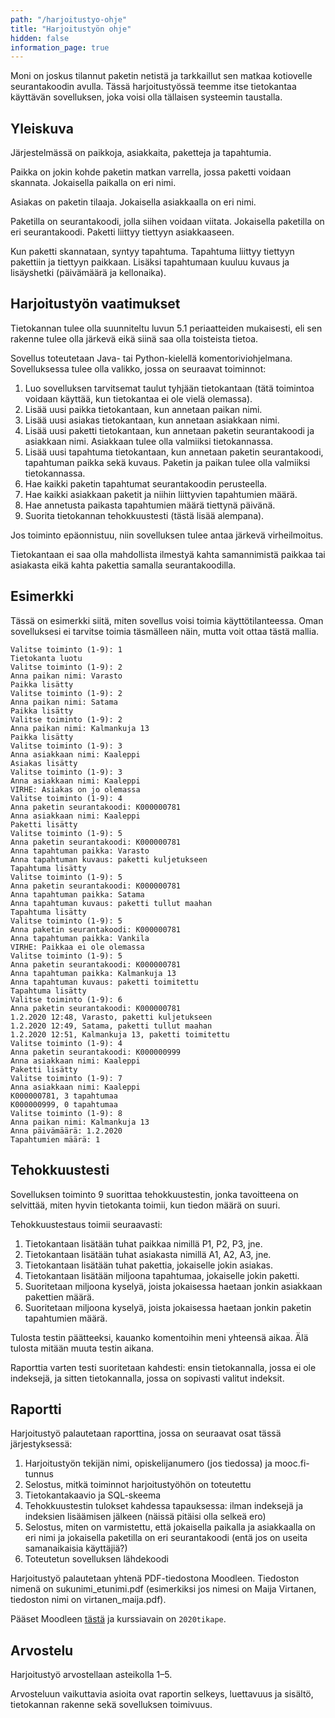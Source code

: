 ```yaml
---
path: "/harjoitustyo-ohje"
title: "Harjoitustyön ohje"
hidden: false
information_page: true
---
```


Moni on joskus tilannut paketin netistä ja tarkkaillut sen matkaa
kotiovelle seurantakoodin avulla.
Tässä harjoitustyössä teemme itse tietokantaa käyttävän sovelluksen,
joka voisi olla tällaisen systeemin taustalla.

## Yleiskuva

Järjestelmässä on paikkoja, asiakkaita, paketteja ja tapahtumia.

Paikka on jokin kohde paketin matkan varrella, jossa paketti voidaan skannata.
Jokaisella paikalla on eri nimi.

Asiakas on paketin tilaaja. Jokaisella asiakkaalla on eri nimi.

Paketilla on seurantakoodi, jolla siihen voidaan viitata.
Jokaisella paketilla on eri seurantakoodi.
Paketti liittyy tiettyyn asiakkaaseen.

Kun paketti skannataan, syntyy tapahtuma. Tapahtuma liittyy tiettyyn pakettiin
ja tiettyyn paikkaan. Lisäksi tapahtumaan kuuluu kuvaus ja lisäyshetki
(päivämäärä ja kellonaika).

## Harjoitustyön vaatimukset

Tietokannan tulee olla suunniteltu luvun 5.1 periaatteiden mukaisesti,
eli sen rakenne tulee olla järkevä eikä siinä saa olla toisteista tietoa.

Sovellus toteutetaan Java- tai Python-kielellä komentoriviohjelmana.
Sovelluksessa tulee olla valikko, jossa on seuraavat toiminnot:

1. Luo sovelluksen tarvitsemat taulut tyhjään tietokantaan
   (tätä toimintoa voidaan käyttää, kun tietokantaa ei ole vielä olemassa).
2. Lisää uusi paikka tietokantaan, kun annetaan paikan nimi.
3. Lisää uusi asiakas tietokantaan, kun annetaan asiakkaan nimi.
4. Lisää uusi paketti tietokantaan, kun annetaan paketin seurantakoodi ja
   asiakkaan nimi. Asiakkaan tulee olla valmiiksi tietokannassa.
5. Lisää uusi tapahtuma tietokantaan, kun annetaan paketin seurantakoodi,
   tapahtuman paikka sekä kuvaus. Paketin ja paikan tulee olla valmiiksi tietokannassa.
6. Hae kaikki paketin tapahtumat seurantakoodin perusteella.
7. Hae kaikki asiakkaan paketit ja niihin liittyvien tapahtumien määrä.
8. Hae annetusta paikasta tapahtumien määrä tiettynä päivänä.
9. Suorita tietokannan tehokkuustesti (tästä lisää alempana).

Jos toiminto epäonnistuu, niin sovelluksen tulee antaa järkevä virheilmoitus.

Tietokantaan ei saa olla mahdollista ilmestyä kahta samannimistä
paikkaa tai asiakasta eikä kahta pakettia samalla seurantakoodilla.

## Esimerkki

Tässä on esimerkki siitä, miten sovellus voisi toimia käyttötilanteessa.
Oman sovelluksesi ei tarvitse toimia täsmälleen näin, mutta voit ottaa tästä mallia.

```x
Valitse toiminto (1-9): 1
Tietokanta luotu
Valitse toiminto (1-9): 2
Anna paikan nimi: Varasto
Paikka lisätty
Valitse toiminto (1-9): 2
Anna paikan nimi: Satama
Paikka lisätty
Valitse toiminto (1-9): 2
Anna paikan nimi: Kalmankuja 13
Paikka lisätty
Valitse toiminto (1-9): 3
Anna asiakkaan nimi: Kaaleppi
Asiakas lisätty
Valitse toiminto (1-9): 3
Anna asiakkaan nimi: Kaaleppi
VIRHE: Asiakas on jo olemassa
Valitse toiminto (1-9): 4
Anna paketin seurantakoodi: K000000781
Anna asiakkaan nimi: Kaaleppi
Paketti lisätty
Valitse toiminto (1-9): 5
Anna paketin seurantakoodi: K000000781
Anna tapahtuman paikka: Varasto
Anna tapahtuman kuvaus: paketti kuljetukseen
Tapahtuma lisätty
Valitse toiminto (1-9): 5
Anna paketin seurantakoodi: K000000781
Anna tapahtuman paikka: Satama
Anna tapahtuman kuvaus: paketti tullut maahan
Tapahtuma lisätty
Valitse toiminto (1-9): 5
Anna paketin seurantakoodi: K000000781
Anna tapahtuman paikka: Vankila
VIRHE: Paikkaa ei ole olemassa
Valitse toiminto (1-9): 5
Anna paketin seurantakoodi: K000000781
Anna tapahtuman paikka: Kalmankuja 13
Anna tapahtuman kuvaus: paketti toimitettu
Tapahtuma lisätty
Valitse toiminto (1-9): 6
Anna paketin seurantakoodi: K000000781
1.2.2020 12:48, Varasto, paketti kuljetukseen
1.2.2020 12:49, Satama, paketti tullut maahan
1.2.2020 12:51, Kalmankuja 13, paketti toimitettu
Valitse toiminto (1-9): 4
Anna paketin seurantakoodi: K000000999
Anna asiakkaan nimi: Kaaleppi
Paketti lisätty
Valitse toiminto (1-9): 7
Anna asiakkaan nimi: Kaaleppi
K000000781, 3 tapahtumaa
K000000999, 0 tapahtumaa
Valitse toiminto (1-9): 8
Anna paikan nimi: Kalmankuja 13
Anna päivämäärä: 1.2.2020
Tapahtumien määrä: 1
```

## Tehokkuustesti

Sovelluksen toiminto 9 suorittaa tehokkuustestin,
jonka tavoitteena on selvittää, miten hyvin tietokanta toimii,
kun tiedon määrä on suuri.

Tehokkuustestaus toimii seuraavasti:

1. Tietokantaan lisätään tuhat paikkaa nimillä P1, P2, P3, jne.
2. Tietokantaan lisätään tuhat asiakasta nimillä A1, A2, A3, jne.
3. Tietokantaan lisätään tuhat pakettia, jokaiselle jokin asiakas.
3. Tietokantaan lisätään miljoona tapahtumaa, jokaiselle jokin paketti.
4. Suoritetaan miljoona kyselyä, joista jokaisessa haetaan jonkin
   asiakkaan pakettien määrä.
5. Suoritetaan miljoona kyselyä, joista jokaisessa haetaan jonkin
   paketin tapahtumien määrä.

Tulosta testin päätteeksi, kauanko komentoihin meni yhteensä aikaa.
Älä tulosta mitään muuta testin aikana.

Raporttia varten testi suoritetaan kahdesti:
ensin tietokannalla, jossa ei ole indeksejä,
ja sitten tietokannalla, jossa on sopivasti valitut indeksit.

## Raportti

Harjoitustyö palautetaan raporttina, jossa on seuraavat osat
tässä järjestyksessä:

1. Harjoitustyön tekijän nimi, opiskelijanumero (jos tiedossa) ja mooc.fi-tunnus
2. Selostus, mitkä toiminnot harjoitustyöhön on toteutettu
3. Tietokantakaavio ja SQL-skeema
4. Tehokkuustestin tulokset kahdessa tapauksessa: ilman indeksejä
   ja indeksien lisäämisen jälkeen (näissä pitäisi olla selkeä ero)
5. Selostus, miten on varmistettu, että jokaisella paikalla ja asiakkaalla on
   eri nimi ja jokaisella paketilla on eri seurantakoodi
   (entä jos on useita samanaikaisia käyttäjiä?)
6. Toteutetun sovelluksen lähdekoodi

Harjoitustyö palautetaan yhtenä PDF-tiedostona Moodleen.
Tiedoston nimenä on sukunimi\_etunimi.pdf (esimerkiksi jos nimesi on Maija Virtanen,
tiedoston nimi on virtanen_maija.pdf).

Pääset Moodleen [tästä](https://moodle.helsinki.fi/course/view.php?id=34020)
ja kurssiavain on `2020tikape`.

## Arvostelu

Harjoitustyö arvostellaan asteikolla 1–5.

Arvosteluun vaikuttavia asioita ovat raportin selkeys, luettavuus ja sisältö,
tietokannan rakenne sekä sovelluksen toimivuus.
